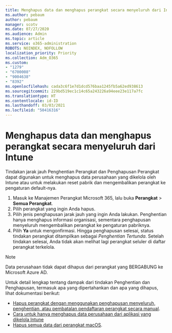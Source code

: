 ```yaml
---
title: Menghapus data dan menghapus perangkat secara menyeluruh dari Intune
ms.author: pebaum
author: pebaum
manager: scotv
ms.date: 07/27/2020
ms.audience: Admin
ms.topic: article
ms.service: o365-administration
ROBOTS: NOINDEX, NOFOLLOW
localization_priority: Priority
ms.collection: Adm_O365
ms.custom:
- "1279"
- "6700008"
- "9004638"
- "8392"
ms.openlocfilehash: cada3c6f1e7d1dcd576baa1245fb5a62ed938613
ms.sourcegitcommit: 229bd519ec1c14c65a243226a94eee23e117a7fc
ms.translationtype: HT
ms.contentlocale: id-ID
ms.lasthandoff: 03/03/2021
ms.locfileid: "50416316"
---
```

# <a name="removing-data-and-wiping-devices-from-intune"></a>Menghapus data dan menghapus perangkat secara menyeluruh dari Intune

Tindakan jarak jauh Penghentian Perangkat dan Penghapusan Perangkat dapat digunakan untuk menghapus data perusahaan yang dikelola oleh Intune atau untuk melakukan reset pabrik dan mengembalikan perangkat ke pengaturan default-nya.

1. Masuk ke Manajemen Perangkat Microsoft 365, lalu buka **Perangkat** > **Semua Perangkat**.
2. Pilih perangkat yang ingin Anda hapus.
3. Pilih jenis penghapusan jarak jauh yang ingin Anda lakukan. Penghentian hanya menghapus informasi organisasi, sementara penghapusan menyeluruh mengembalikan perangkat ke pengaturan pabriknya.
4. Pilih **Ya** untuk mengonfirmasi. Hingga penghapusan selesai, status tindakan perangkat ditampilkan sebagai *Penghentian Tertunda*.
    Setelah tindakan selesai, Anda tidak akan melihat lagi perangkat seluler di daftar perangkat terkelola.

> [!NOTE]
> Data perusahaan tidak dapat dihapus dari perangkat yang BERGABUNG ke Microsoft Azure AD. 

Untuk detail lengkap tentang dampak dari tindakan Penghentian dan Penghapusan, termasuk apa yang dipertahankan dan apa yang dihapus, lihat dokumentasi berikut:

- [Hapus perangkat dengan menggunakan penghapusan menyeluruh, penghentian, atau pembatalan pendaftaran perangkat secara manual](https://docs.microsoft.com/mem/intune/remote-actions/devices-wipe).
- [Cara untuk hanya menghapus data perusahaan dari aplikasi yang dikelola Intune](https://docs.microsoft.com/mem/intune/apps/apps-selective-wipe)
- [Hapus semua data dari perangkat macOS](https://docs.microsoft.com/mem/intune/remote-actions/device-erase).
